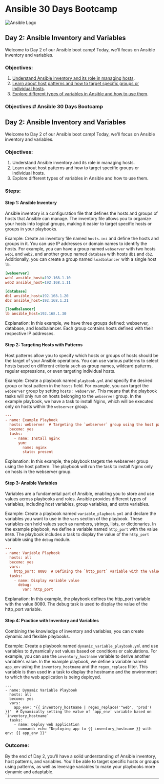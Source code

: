 
# Ansible 30 Days Bootcamp

![Ansible Logo](https://github.com/YavorMarkov/Ansible-30-days-Bootcamp/blob/DAY1/pictures/ansible)
## Day 2: Ansible Inventory and Variables

Welcome to Day 2 of our Ansible boot camp! Today, we'll focus on Ansible inventory and variables.

### Objectives:

1. [Understand Ansible inventory and its role in managing hosts](#step-1-ansible-inventory).
2. [Learn about host patterns and how to target specific groups or individual hosts](#step-2-targeting-hosts-with-patterns).
3. [Explore different types of variables in Ansible and how to use them](#step-3-ansible-variables).


### Objectives:# Ansible 30 Days Bootcamp

## Day 2: Ansible Inventory and Variables

Welcome to Day 2 of our Ansible boot camp! Today, we'll focus on Ansible inventory and variables.

### Objectives:

1. Understand Ansible inventory and its role in managing hosts.
2. Learn about host patterns and how to target specific groups or individual hosts.
3. Explore different types of variables in Ansible and how to use them.

### Steps:

#### Step 1: Ansible Inventory

Ansible inventory is a configuration file that defines the hosts and groups of hosts that Ansible can manage. The inventory file allows you to organize your hosts into logical groups, making it easier to target specific hosts or groups in your playbooks.

Example:
Create an inventory file named `hosts.ini` and define the hosts and groups in it. You can use IP addresses or domain names to identify the hosts. For example, you can have a group named `webserver` with two hosts `web1` and `web2`, and another group named `database` with hosts `db1` and `db2`. Additionally, you can create a group named `loadbalancer` with a single host `lb`.

```ini
[webserver]
web1 ansible_host=192.168.1.10
web2 ansible_host=192.168.1.11

[database]
db1 ansible_host=192.168.1.20
db2 ansible_host=192.168.1.21

[loadbalancer]
lb ansible_host=192.168.1.30
```

Explanation: In this example, we have three groups defined: webserver, database, and loadbalancer. Each group contains hosts defined with their respective IP addresses.



#### Step 2: Targeting Hosts with Patterns

Host patterns allow you to specify which hosts or groups of hosts should be the target of your Ansible operations. You can use various patterns to select hosts based on different criteria such as group names, wildcard patterns, regular expressions, or even targeting individual hosts.

Example:
Create a playbook named `playbook.yml` and specify the desired group or host pattern in the `hosts` field. For example, you can target the `webserver` group by setting `hosts: webserver`. This means that the playbook tasks will only run on hosts belonging to the `webserver` group. In the example playbook, we have a task to install Nginx, which will be executed only on hosts within the `webserver` group.

```ini
---
- name: Example Playbook
  hosts: webserver  # Targeting the `webserver` group using the host pattern
  become: yes
  tasks:
    - name: Install nginx
      yum:
        name: nginx
        state: present
```
Explanation: In this example, the playbook targets the webserver group using the host pattern. The playbook will run the task to install Nginx only on hosts in the webserver group.


#### Step 3: Ansible Variables

Variables are a fundamental part of Ansible, enabling you to store and use values across playbooks and roles. Ansible provides different types of variables, including host variables, group variables, and extra variables.

Example:
Create a playbook named `variable_playbook.yml` and declare the variables you want to use in the `vars` section of the playbook. These variables can hold values such as numbers, strings, lists, or dictionaries. In the example playbook, we define a variable named `http_port` with the value `8080`. The playbook includes a task to display the value of the `http_port` variable using the `debug` module.

```ini
---
- name: Variable Playbook
  hosts: all
  become: yes
  vars:
    http_port: 8080  # Defining the `http_port` variable with the value `8080`
  tasks:
    - name: Display variable value
      debug:
        var: http_port

```
Explanation: In this example, the playbook defines the http_port variable with the value 8080. The debug task is used to display the value of the http_port variable.

#### Step 4: Practice with Inventory and Variables

Combining the knowledge of inventory and variables, you can create dynamic and flexible playbooks.

Example:
Create a playbook named `dynamic_variable_playbook.yml` and use variables to dynamically set values based on conditions or calculations. For example, you can use the `inventory_hostname` variable to derive another variable's value. In the example playbook, we define a variable named `app_env` using the `inventory_hostname` and the `regex_replace` filter. This variable is then used in a task to display the hostname and the environment to which the web application is being deployed.

```init
---
- name: Dynamic Variable Playbook
  hosts: all
  become: yes
  vars:
    app_env: "{{ inventory_hostname | regex_replace('^web', 'prod') }}"  # Dynamically setting the value of `app_env` variable based on `inventory_hostname`
  tasks:
    - name: Deploy web application
      command: echo "Deploying app to {{ inventory_hostname }} with env: {{ app_env }}"
```

### Outcome:

By the end of Day 2, you'll have a solid understanding of Ansible inventory, host patterns, and variables. You'll be able to target specific hosts or groups using patterns, as well as leverage variables to make your playbooks more dynamic and adaptable.

---

